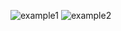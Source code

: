 ![example1](https://github.com/user-attachments/assets/4b83e70d-6702-4df8-b71f-5b45f6fa1684)
![example2](https://github.com/user-attachments/assets/967be7e4-6cb4-4f7b-95cf-cbedffc81fd7)
